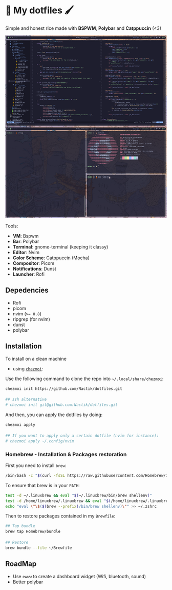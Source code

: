 # 🎨 My dotfiles 🖌️

Simple and honest rice made with **BSPWM**, **Polybar** and **Catppuccin** (<3)

![preview](./assets/home.png)

Tools: 
- **VM**: Bspwm
- **Bar**: Polybar
- **Terminal**: gnome-terminal (keeping it classy)
- **Editor**: Nvim
- **Color Scheme**: Catppuccin (Mocha)
- **Compositor**: Picom
- **Notifications**: Dunst
- **Launcher**: Rofi

## Depedencies

- Rofi
- picom
- nvim (`>= 0.8`)
- ripgrep (for nvim)
- dunst 
- polybar

## Installation

To install on a clean machine

- using [`chezmoi`](https://www.chezmoi.io/): 

Use the following command to clone the repo into `~/.local/share/chezmoi`:

```bash
chezmoi init https://github.com/Nactik/dotfiles.git

## ssh alternative
# chezmoi init git@github.com:Nactik/dotfiles.git
```

And then, you can apply the dotfiles by doing: 

```bash
chezmoi apply

## If you want to apply only a certain dotfile (nvim for instance):
# chezmoi apply ~/.config/nvim
```

### Homebrew - Installation & Packages restoration

First you need to install `brew`:

```bash
/bin/bash -c "$(curl -fsSL https://raw.githubusercontent.com/Homebrew/install/HEAD/install.sh)"
```

To ensure that brew is in your `PATH`:

```bash
test -d ~/.linuxbrew && eval "$(~/.linuxbrew/bin/brew shellenv)"
test -d /home/linuxbrew/.linuxbrew && eval "$(/home/linuxbrew/.linuxbrew/bin/brew shellenv)"
echo "eval \"\$($(brew --prefix)/bin/brew shellenv)\"" >> ~/.zshrc
```

Then to restore packages contained in my `Brewfile`:

```bash
## Tap bundle
brew tap Homebrew/bundle

## Restore
brew bundle --file ~/Brewfile 
```

## RoadMap

- Use `ewww` to create a dashboard widget (Wifi, bluetooth, sound)
- Better polybar
